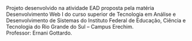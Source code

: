 <html>
 <head>
  <title>Rock</title>
 </head>
 <body>
   Projeto desenvolvido na atividade EAD proposta pela matéria Desenvolvimento Web I do curso superior de Tecnologia em Análise e Desenvolvimento de Sistemas do Instituto Federal de Educação, Ciência e Tecnologia do Rio Grande do Sul – Campus Erechim.<br>
   Professor: Ernani Gottardo.
 </body>
</html>
